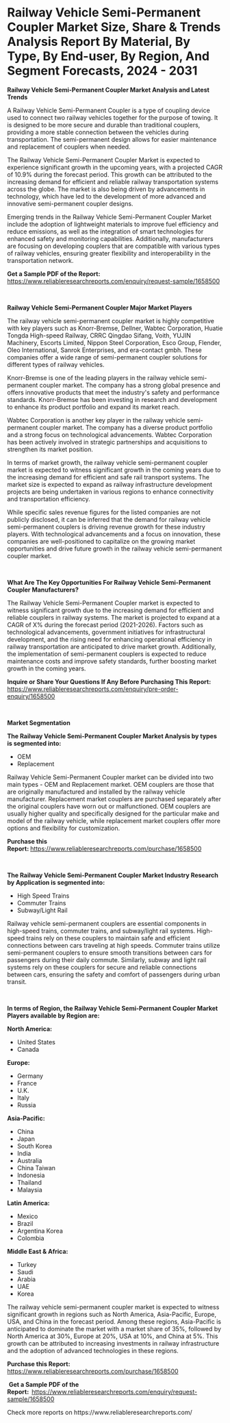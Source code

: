 <p><h1>Railway Vehicle Semi-Permanent Coupler Market Size, Share & Trends Analysis Report By Material, By Type, By End-user, By Region, And Segment Forecasts, 2024 - 2031</h1></p><p><strong>Railway Vehicle Semi-Permanent Coupler Market Analysis and Latest Trends</strong></p>
<p><p>A Railway Vehicle Semi-Permanent Coupler is a type of coupling device used to connect two railway vehicles together for the purpose of towing. It is designed to be more secure and durable than traditional couplers, providing a more stable connection between the vehicles during transportation. The semi-permanent design allows for easier maintenance and replacement of couplers when needed.</p><p>The Railway Vehicle Semi-Permanent Coupler Market is expected to experience significant growth in the upcoming years, with a projected CAGR of 10.9% during the forecast period. This growth can be attributed to the increasing demand for efficient and reliable railway transportation systems across the globe. The market is also being driven by advancements in technology, which have led to the development of more advanced and innovative semi-permanent coupler designs.</p><p>Emerging trends in the Railway Vehicle Semi-Permanent Coupler Market include the adoption of lightweight materials to improve fuel efficiency and reduce emissions, as well as the integration of smart technologies for enhanced safety and monitoring capabilities. Additionally, manufacturers are focusing on developing couplers that are compatible with various types of railway vehicles, ensuring greater flexibility and interoperability in the transportation network.</p></p>
<p><strong>Get a Sample PDF of the Report:&nbsp;</strong> <a href="https://www.reliableresearchreports.com/enquiry/request-sample/1658500">https://www.reliableresearchreports.com/enquiry/request-sample/1658500</a></p>
<p>&nbsp;</p>
<p><strong>Railway Vehicle Semi-Permanent Coupler Major Market Players</strong></p>
<p><p>The railway vehicle semi-permanent coupler market is highly competitive with key players such as Knorr-Bremse, Dellner, Wabtec Corporation, Huatie Tongda High-speed Railway, CRRC Qingdao Sifang, Voith, YUJIN Machinery, Escorts Limited, Nippon Steel Corporation, Esco Group, Flender, Oleo International, Sanrok Enterprises, and era-contact gmbh. These companies offer a wide range of semi-permanent coupler solutions for different types of railway vehicles.</p><p>Knorr-Bremse is one of the leading players in the railway vehicle semi-permanent coupler market. The company has a strong global presence and offers innovative products that meet the industry's safety and performance standards. Knorr-Bremse has been investing in research and development to enhance its product portfolio and expand its market reach.</p><p>Wabtec Corporation is another key player in the railway vehicle semi-permanent coupler market. The company has a diverse product portfolio and a strong focus on technological advancements. Wabtec Corporation has been actively involved in strategic partnerships and acquisitions to strengthen its market position.</p><p>In terms of market growth, the railway vehicle semi-permanent coupler market is expected to witness significant growth in the coming years due to the increasing demand for efficient and safe rail transport systems. The market size is expected to expand as railway infrastructure development projects are being undertaken in various regions to enhance connectivity and transportation efficiency.</p><p>While specific sales revenue figures for the listed companies are not publicly disclosed, it can be inferred that the demand for railway vehicle semi-permanent couplers is driving revenue growth for these industry players. With technological advancements and a focus on innovation, these companies are well-positioned to capitalize on the growing market opportunities and drive future growth in the railway vehicle semi-permanent coupler market.</p></p>
<p>&nbsp;</p>
<p><strong>What Are The Key Opportunities For Railway Vehicle Semi-Permanent Coupler Manufacturers?</strong></p>
<p><p>The Railway Vehicle Semi-Permanent Coupler market is expected to witness significant growth due to the increasing demand for efficient and reliable couplers in railway systems. The market is projected to expand at a CAGR of X% during the forecast period (2021-2026). Factors such as technological advancements, government initiatives for infrastructural development, and the rising need for enhancing operational efficiency in railway transportation are anticipated to drive market growth. Additionally, the implementation of semi-permanent couplers is expected to reduce maintenance costs and improve safety standards, further boosting market growth in the coming years.</p></p>
<p><strong>Inquire or Share Your Questions If Any Before Purchasing This Report:</strong> <a href="https://www.reliableresearchreports.com/enquiry/pre-order-enquiry/1658500">https://www.reliableresearchreports.com/enquiry/pre-order-enquiry/1658500</a></p>
<p>&nbsp;</p>
<p><strong>Market Segmentation</strong></p>
<p><strong>The Railway Vehicle Semi-Permanent Coupler Market Analysis by types is segmented into:</strong></p>
<p><ul><li>OEM</li><li>Replacement</li></ul></p>
<p><p>Railway Vehicle Semi-Permanent Coupler market can be divided into two main types - OEM and Replacement market. OEM couplers are those that are originally manufactured and installed by the railway vehicle manufacturer. Replacement market couplers are purchased separately after the original couplers have worn out or malfunctioned. OEM couplers are usually higher quality and specifically designed for the particular make and model of the railway vehicle, while replacement market couplers offer more options and flexibility for customization.</p></p>
<p><strong>Purchase this Report:&nbsp;</strong><a href="https://www.reliableresearchreports.com/purchase/1658500">https://www.reliableresearchreports.com/purchase/1658500</a></p>
<p>&nbsp;</p>
<p><strong>The Railway Vehicle Semi-Permanent Coupler Market Industry Research by Application is segmented into:</strong></p>
<p><ul><li>High Speed Trains</li><li>Commuter Trains</li><li>Subway/Light Rail</li></ul></p>
<p><p>Railway vehicle semi-permanent couplers are essential components in high-speed trains, commuter trains, and subway/light rail systems. High-speed trains rely on these couplers to maintain safe and efficient connections between cars traveling at high speeds. Commuter trains utilize semi-permanent couplers to ensure smooth transitions between cars for passengers during their daily commute. Similarly, subway and light rail systems rely on these couplers for secure and reliable connections between cars, ensuring the safety and comfort of passengers during urban transit.</p></p>
<p>&nbsp;</p>
<p><strong>In terms of Region, the Railway Vehicle Semi-Permanent Coupler Market Players available by Region are:</strong></p>
<p>
    <p> <strong> North America: </strong>
        <ul>
            <li>United States</li>
            <li>Canada</li>
        </ul>
        </p> 
    <p> <strong> Europe: </strong>
        <ul>
            <li>Germany</li>
            <li>France</li>
            <li>U.K.</li>
            <li>Italy</li>
            <li>Russia</li>
        </ul>
        </p> 
    <p> <strong> Asia-Pacific: </strong>
        <ul>
            <li>China</li>
            <li>Japan</li>
            <li>South Korea</li>
            <li>India</li>
            <li>Australia</li>
            <li>China Taiwan</li>
            <li>Indonesia</li>
            <li>Thailand</li>
            <li>Malaysia</li>
        </ul>
        </p> 
    <p> <strong> Latin America: </strong>
        <ul>
            <li>Mexico</li>
            <li>Brazil</li>
            <li>Argentina Korea</li>
            <li>Colombia</li>
        </ul>
        </p> 
    <p> <strong> Middle East & Africa: </strong>
        <ul>
            <li>Turkey</li>
            <li>Saudi</li>
            <li>Arabia</li>
            <li>UAE</li>
            <li>Korea</li>
        </ul>
    </p>
    </p>
<p><p>The railway vehicle semi-permanent coupler market is expected to witness significant growth in regions such as North America, Asia-Pacific, Europe, USA, and China in the forecast period. Among these regions, Asia-Pacific is anticipated to dominate the market with a market share of 35%, followed by North America at 30%, Europe at 20%, USA at 10%, and China at 5%. This growth can be attributed to increasing investments in railway infrastructure and the adoption of advanced technologies in these regions.</p></p>
<p><strong>Purchase this Report: </strong><a href="https://www.reliableresearchreports.com/purchase/1658500">https://www.reliableresearchreports.com/purchase/1658500</a></p>
<p>&nbsp;<strong>Get a Sample PDF of the Report:&nbsp;&nbsp;</strong><a href="https://www.reliableresearchreports.com/enquiry/request-sample/1658500">https://www.reliableresearchreports.com/enquiry/request-sample/1658500</a></p>
<p><strong></strong></p>
<p>Check more reports on https://www.reliableresearchreports.com/</p>
